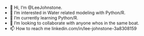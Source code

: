 - 👋 Hi, I’m @LeeJohnstone.
- 👀 I’m interested in Water related modeling with Python/R. 
- 🌱 I’m currently learning Python/R.
- 💞️ I’m looking to collaborate with anyone whos in the same boat. 
- 📫 How to reach me linkedin.com/in/lee-johnstone-3a8308159

<!---
LeeJohnstone/LeeJohnstone is a ✨ special ✨ repository because its `README.md` (this file) appears on your GitHub profile.
You can click the Preview link to take a look at your changes.
--->
